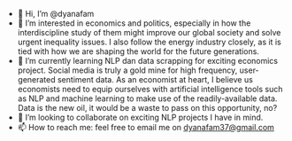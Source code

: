 - 👋 Hi, I’m @dyanafam
- 👀 I’m interested in economics and politics, especially in how the interdiscipline study of them might improve our global society and solve urgent inequality issues. I also follow the energy industry closely, as it is tied with how we are shaping the world for the future generations.
- 🌱 I’m currently learning NLP dan data scrapping for exciting economics project. Social media is truly a gold mine for high frequency, user-generated sentiment data. As an economist at heart, I believe us economists need to equip ourselves with artificial intelligence tools such as NLP and machine learning to make use of the readily-available data. Data is the new oil, it would be a waste to pass on this opportunity, no? 
- 💞️ I’m looking to collaborate on exciting NLP projects I have in mind.
- 📫 How to reach me: feel free to email me on dyanafam37@gmail.com

<!---
dyanafam/dyanafam is a ✨ special ✨ repository because its `README.md` (this file) appears on your GitHub profile.
You can click the Preview link to take a look at your changes.
--->
